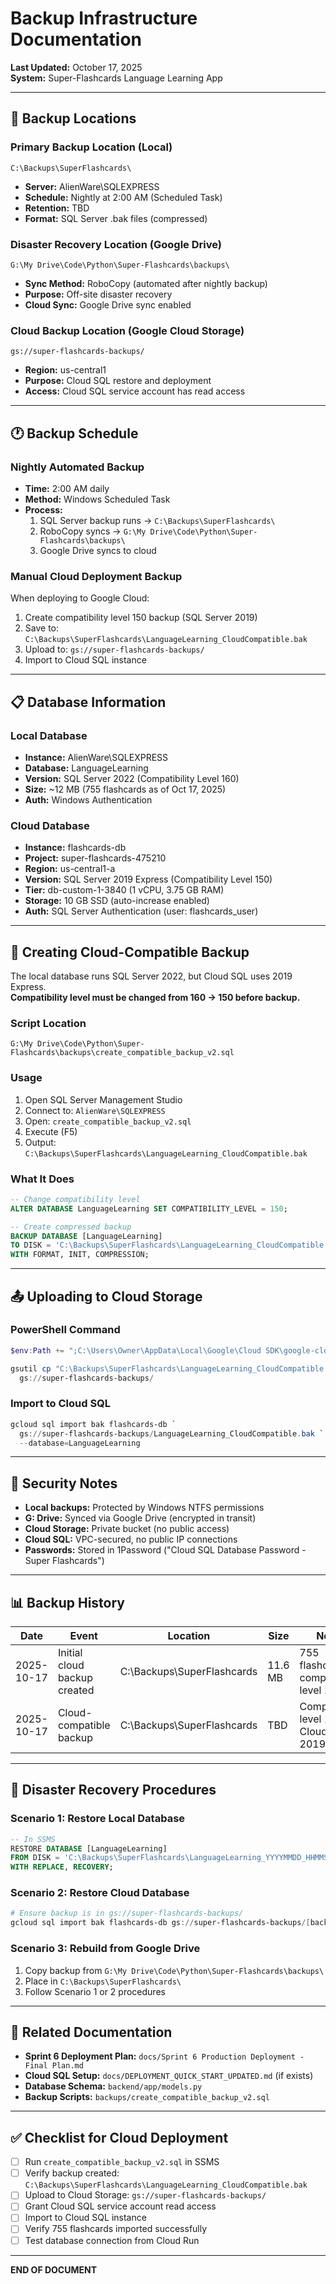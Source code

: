 # Backup Infrastructure Documentation

**Last Updated:** October 17, 2025  
**System:** Super-Flashcards Language Learning App

---

## 📁 Backup Locations

### **Primary Backup Location (Local)**
```
C:\Backups\SuperFlashcards\
```
- **Server:** AlienWare\SQLEXPRESS
- **Schedule:** Nightly at 2:00 AM (Scheduled Task)
- **Retention:** TBD
- **Format:** SQL Server .bak files (compressed)

### **Disaster Recovery Location (Google Drive)**
```
G:\My Drive\Code\Python\Super-Flashcards\backups\
```
- **Sync Method:** RoboCopy (automated after nightly backup)
- **Purpose:** Off-site disaster recovery
- **Cloud Sync:** Google Drive sync enabled

### **Cloud Backup Location (Google Cloud Storage)**
```
gs://super-flashcards-backups/
```
- **Region:** us-central1
- **Purpose:** Cloud SQL restore and deployment
- **Access:** Cloud SQL service account has read access

---

## 🕐 Backup Schedule

### **Nightly Automated Backup**
- **Time:** 2:00 AM daily
- **Method:** Windows Scheduled Task
- **Process:**
  1. SQL Server backup runs → `C:\Backups\SuperFlashcards\`
  2. RoboCopy syncs → `G:\My Drive\Code\Python\Super-Flashcards\backups\`
  3. Google Drive syncs to cloud

### **Manual Cloud Deployment Backup**
When deploying to Google Cloud:
1. Create compatibility level 150 backup (SQL Server 2019)
2. Save to: `C:\Backups\SuperFlashcards\LanguageLearning_CloudCompatible.bak`
3. Upload to: `gs://super-flashcards-backups/`
4. Import to Cloud SQL instance

---

## 📋 Database Information

### **Local Database**
- **Instance:** AlienWare\SQLEXPRESS
- **Database:** LanguageLearning
- **Version:** SQL Server 2022 (Compatibility Level 160)
- **Size:** ~12 MB (755 flashcards as of Oct 17, 2025)
- **Auth:** Windows Authentication

### **Cloud Database**
- **Instance:** flashcards-db
- **Project:** super-flashcards-475210
- **Region:** us-central1-a
- **Version:** SQL Server 2019 Express (Compatibility Level 150)
- **Tier:** db-custom-1-3840 (1 vCPU, 3.75 GB RAM)
- **Storage:** 10 GB SSD (auto-increase enabled)
- **Auth:** SQL Server Authentication (user: flashcards_user)

---

## 🔧 Creating Cloud-Compatible Backup

The local database runs SQL Server 2022, but Cloud SQL uses 2019 Express.  
**Compatibility level must be changed from 160 → 150 before backup.**

### **Script Location**
```
G:\My Drive\Code\Python\Super-Flashcards\backups\create_compatible_backup_v2.sql
```

### **Usage**
1. Open SQL Server Management Studio
2. Connect to: `AlienWare\SQLEXPRESS`
3. Open: `create_compatible_backup_v2.sql`
4. Execute (F5)
5. Output: `C:\Backups\SuperFlashcards\LanguageLearning_CloudCompatible.bak`

### **What It Does**
```sql
-- Change compatibility level
ALTER DATABASE LanguageLearning SET COMPATIBILITY_LEVEL = 150;

-- Create compressed backup
BACKUP DATABASE [LanguageLearning]
TO DISK = 'C:\Backups\SuperFlashcards\LanguageLearning_CloudCompatible.bak'
WITH FORMAT, INIT, COMPRESSION;
```

---

## 📤 Uploading to Cloud Storage

### **PowerShell Command**
```powershell
$env:Path += ";C:\Users\Owner\AppData\Local\Google\Cloud SDK\google-cloud-sdk\bin"

gsutil cp "C:\Backups\SuperFlashcards\LanguageLearning_CloudCompatible.bak" `
  gs://super-flashcards-backups/
```

### **Import to Cloud SQL**
```powershell
gcloud sql import bak flashcards-db `
  gs://super-flashcards-backups/LanguageLearning_CloudCompatible.bak `
  --database=LanguageLearning
```

---

## 🔐 Security Notes

- **Local backups:** Protected by Windows NTFS permissions
- **G: Drive:** Synced via Google Drive (encrypted in transit)
- **Cloud Storage:** Private bucket (no public access)
- **Cloud SQL:** VPC-secured, no public IP connections
- **Passwords:** Stored in 1Password ("Cloud SQL Database Password - Super Flashcards")

---

## 📊 Backup History

| Date | Event | Location | Size | Notes |
|------|-------|----------|------|-------|
| 2025-10-17 | Initial cloud backup created | C:\Backups\SuperFlashcards | 11.6 MB | 755 flashcards, compatibility level 160 |
| 2025-10-17 | Cloud-compatible backup | C:\Backups\SuperFlashcards | TBD | Compatibility level 150 for Cloud SQL 2019 |

---

## 🚨 Disaster Recovery Procedures

### **Scenario 1: Restore Local Database**
```sql
-- In SSMS
RESTORE DATABASE [LanguageLearning]
FROM DISK = 'C:\Backups\SuperFlashcards\LanguageLearning_YYYYMMDD_HHMMSS.bak'
WITH REPLACE, RECOVERY;
```

### **Scenario 2: Restore Cloud Database**
```powershell
# Ensure backup is in gs://super-flashcards-backups/
gcloud sql import bak flashcards-db gs://super-flashcards-backups/[backup-file].bak --database=LanguageLearning
```

### **Scenario 3: Rebuild from Google Drive**
1. Copy backup from `G:\My Drive\Code\Python\Super-Flashcards\backups\`
2. Place in `C:\Backups\SuperFlashcards\`
3. Follow Scenario 1 or 2 procedures

---

## 📝 Related Documentation

- **Sprint 6 Deployment Plan:** `docs/Sprint 6 Production Deployment - Final Plan.md`
- **Cloud SQL Setup:** `docs/DEPLOYMENT_QUICK_START_UPDATED.md` (if exists)
- **Database Schema:** `backend/app/models.py`
- **Backup Scripts:** `backups/create_compatible_backup_v2.sql`

---

## ✅ Checklist for Cloud Deployment

- [ ] Run `create_compatible_backup_v2.sql` in SSMS
- [ ] Verify backup created: `C:\Backups\SuperFlashcards\LanguageLearning_CloudCompatible.bak`
- [ ] Upload to Cloud Storage: `gs://super-flashcards-backups/`
- [ ] Grant Cloud SQL service account read access
- [ ] Import to Cloud SQL instance
- [ ] Verify 755 flashcards imported successfully
- [ ] Test database connection from Cloud Run

---

**END OF DOCUMENT**
